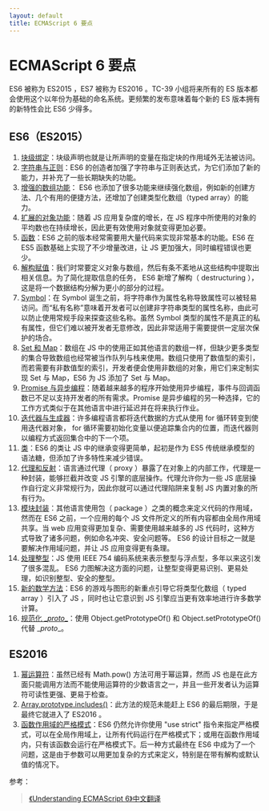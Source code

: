 ```yaml
---
layout: default
title: ECMAScript 6 要点
---
```


# ECMAScript 6 要点

ES6 被称为 ES2015 ，ES7 被称为 ES2016 。TC-39 小组将来所有的 ES 版本都会使用这个以年份为基础的命名系统。更频繁的发布意味着每个新的 ES 版本拥有的新特性会比 ES6 少得多。

## ES6（ES2015）

1. [块级绑定][1]：块级声明也就是让所声明的变量在指定块的作用域外无法被访问。
2. [字符串与正则][2]：ES6 的创造者加强了字符串与正则表达式，为它们添加了新的能力，并补充了一些长期缺失的功能。
3. [增强的数组功能][3]： ES6 也添加了很多功能来继续强化数组，例如新的创建方法、几个有用的便捷方法，还增加了创建类型化数组（typed array）的能力。
4. [扩展的对象功能][4]：随着 JS 应用复杂度的增长，在 JS 程序中所使用的对象的平均数也在持续增长，因此更有效使用对象就变得更加必要。
5. [函数][5]：ES6 之前的版本经常需要用大量代码来实现非常基本的功能。ES6 在 ES5 函数基础上实现了不少增量改进，让 JS 更加强大，同时编程错误也更少。
6. [解构赋值][6]：我们时常要定义对象与数组，然后有条不紊地从这些结构中提取出相关信息。为了简化提取信息的任务， ES6 新增了解构（ destructuring ），这是将一个数据结构分解为更小的部分的过程。
7. [Symbol][7]：在 Symbol 诞生之前，将字符串作为属性名称导致属性可以被轻易访问。而“私有名称”意味着开发者可以创建非字符串类型的属性名称，由此可以防止使用常规手段来探查这些名称。虽然 Symbol 类型的属性不是真正的私有属性，但它们难以被开发者无意修改，因此非常适用于需要提供一定层次保护的场合。
8. [Set 和 Map][8]：数组在 JS 中的使用正如其他语言的数组一样，但缺少更多类型的集合导致数组也经常被当作队列与栈来使用。数组只使用了数值型的索引，而若需要有非数值型的索引，开发者便会使用非数组的对象，用它们来定制实现 Set 与 Map，ES6 为 JS 添加了 Set 与 Map。
9. [Promise 与异步编程][9]：随着越来越多的程序开始使用异步编程，事件与回调函数已不足以支持开发者的所有需求。Promise 是异步编程的另一种选择，它的工作方式类似于在其他语言中进行延迟并在将来执行作业。
10. [迭代器与生成器][10]：许多编程语言都将迭代数据的方式从使用 for 循环转变到使用迭代器对象， for 循环需要初始化变量以便追踪集合内的位置，而迭代器则以编程方式返回集合中的下一个项。
11. [类][11]：ES6 的类让 JS 中的继承变得更简单，起初是作为 ES5 传统继承模型的语法糖，但添加了许多特性来减少错误。
12. [代理和反射][12]：语言通过代理（ proxy ）暴露了在对象上的内部工作，代理是一种封装，能够拦截并改变 JS 引擎的底层操作。代理允许你为一些 JS 底层操作自行定义非常规行为，因此你就可以通过代理陷阱来复制 JS 内置对象的所有行为。
13. [模块封装][13]：其他语言使用包（ package ）之类的概念来定义代码的作用域，然而在 ES6 之前，一个应用的每个 JS 文件所定义的所有内容都由全局作用域共享。当 web 应用变得更加复杂、需要使用越来越多的 JS 代码时，这种方式导致了诸多问题，例如命名冲突、安全问题等。 ES6 的设计目标之一就是要解决作用域问题，并让 JS 应用变得更有条理。
14. [处理整型][14]：JS 使用 IEEE 754 编码系统来表示整型与浮点型，多年以来这引发了很多混乱。 ES6 力图解决这方面的问题，让整型变得更易识别、更易处理，如识别整型、安全的整型。
15. [新的数学方法][14]：ES6 的游戏与图形的新重点引导它将类型化数组（ typed array ）引入了 JS ，同时也让它意识到 JS 引擎应当更有效率地进行许多数学计算。
16. [规范化 \__proto__][14]：使用 Object.getPrototypeOf() 和 Object.setPrototypeOf() 代替 \__proto__。

## ES2016

1. [幂运算符][15]：虽然已经有 Math.pow() 方法可用于幂运算，然而 JS 也是在此方面只能调用方法而不能使用运算符的少数语言之一，并且一些开发者认为运算符可读性更强、更易于检查。
1. [Array.prototype.includes()][15]：此方法的规范未能赶上 ES6 的最后期限，于是最终它就进入了 ES2016 。
1. [函数作用域的严格模式][15]：ES6 仍然允许你使用 "use strict" 指令来指定严格模式，可以在全局作用域上，让所有代码运行在严格模式下；或用在函数作用域内，只有该函数会运行在严格模式下。后一种方式最终在 ES6 中成为了一个问题，这是由于参数可以用更加复杂的方式来定义，特别是在带有解构或默认值的情况下。

参考：
> [《Understanding ECMAScript 6》中文翻译][20]

  [1]: https://mubu.com/doc/3c34Yt920U
  [2]: https://mubu.com/doc/3P8c0NrFsU
  [3]: https://mubu.com/doc/3P3E-kFZKU
  [4]: https://mubu.com/doc/1SO6-GmBBU
  [5]: https://mubu.com/doc/2ExlOG9xsU
  [6]: https://mubu.com/doc/11vwg2GpsU
  [7]: https://mubu.com/doc/3ErOLQGXBU
  [8]: https://mubu.com/doc/2P9c1cW7aU
  [9]: https://mubu.com/doc/I6GK9eZKU
  [10]: https://mubu.com/doc/2c44YUofaU
  [11]: https://mubu.com/doc/1ge6gHSCUU
  [12]: https://mubu.com/doc/2I0aGQKMLU
  [13]: https://mubu.com/doc/1LCQ741FTU
  [14]: https://mubu.com/doc/3AoD1dZpGU
  [15]: https://mubu.com/doc/3E550IxFGU
  [20]: https://sagittarius-rev.gitbooks.io/understanding-ecmascript-6-zh-ver/content/
